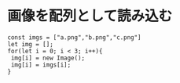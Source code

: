 # 画像を配列として読み込む
```
const imgs = ["a.png","b.png","c.png"]
let img = [];
for(let i = 0; i < 3; i++){
 img[i] = new Image();
 img[i] = imgs[i];
}
```
